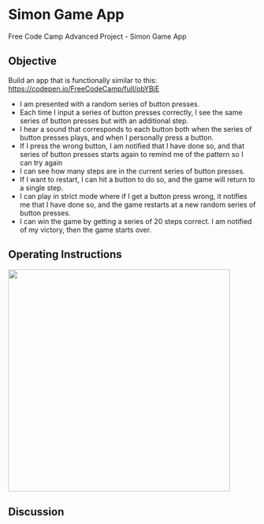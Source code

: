 # Simon Game App
Free Code Camp Advanced Project - Simon Game App

## Objective
Build an app that is functionally similar to this: https://codepen.io/FreeCodeCamp/full/obYBjE

* I am presented with a random series of button presses.
* Each time I input a series of button presses correctly, I see the same series of button presses but with an additional step.
* I hear a sound that corresponds to each button both when the series of button presses plays, and when I personally press a button.
* If I press the wrong button, I am notified that I have done so, and that series of button presses starts again to remind me of the pattern so I can try again
* I can see how many steps are in the current series of button presses.
* If I want to restart, I can hit a button to do so, and the game will return to a single step.
* I can play in strict mode where if I get a button press wrong, it notifies me that I have done so, and the game restarts at a new random series of button presses.
* I can win the game by getting a series of 20 steps correct. I am notified of my victory, then the game starts over.

## Operating Instructions

<img src="" width="450" alt="">


## Discussion
